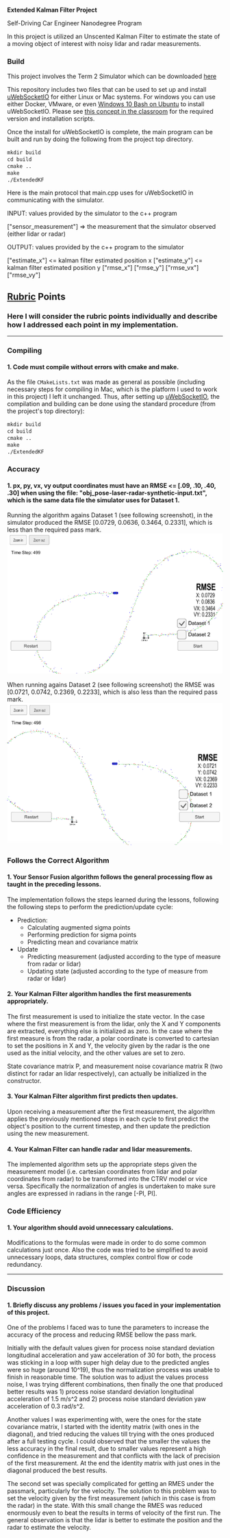 **Extended Kalman Filter Project**


Self-Driving Car Engineer Nanodegree Program

In this project is utilized an Unscented Kalman Filter to estimate the state of a moving object of interest with noisy lidar and radar measurements.

[//]: # (Image References)
[image1]: ./Docs/run_dataset1.png
[image2]: ./Docs/run_dataset2.png

### Build

This project involves the Term 2 Simulator which can be downloaded [here](https://github.com/udacity/self-driving-car-sim/releases)

This repository includes two files that can be used to set up and install [uWebSocketIO](https://github.com/uWebSockets/uWebSockets) for either Linux or Mac systems. For windows you can use either Docker, VMware, or even [Windows 10 Bash on Ubuntu](https://www.howtogeek.com/249966/how-to-install-and-use-the-linux-bash-shell-on-windows-10/) to install uWebSocketIO. Please see [this concept in the classroom](https://classroom.udacity.com/nanodegrees/nd013/parts/40f38239-66b6-46ec-ae68-03afd8a601c8/modules/0949fca6-b379-42af-a919-ee50aa304e6a/lessons/f758c44c-5e40-4e01-93b5-1a82aa4e044f/concepts/16cf4a78-4fc7-49e1-8621-3450ca938b77) for the required version and installation scripts.

Once the install for uWebSocketIO is complete, the main program can be built and run by doing the following from the project top directory.

```
mkdir build
cd build
cmake ..
make
./ExtendedKF
```

Here is the main protocol that main.cpp uses for uWebSocketIO in communicating with the simulator.

INPUT: values provided by the simulator to the c++ program

["sensor_measurement"] => the measurement that the simulator observed (either lidar or radar)

OUTPUT: values provided by the c++ program to the simulator

["estimate_x"] <= kalman filter estimated position x ["estimate_y"] <= kalman filter estimated position y ["rmse_x"] ["rmse_y"] ["rmse_vx"] ["rmse_vy"]


## [Rubric](https://review.udacity.com/#!/rubrics/783/view) Points
### Here I will consider the rubric points individually and describe how I addressed each point in my implementation.  

---
### Compiling

#### 1. Code must compile without errors with cmake and make.

As the file ```CMakeLists.txt``` was made as general as possible (including necessary steps for compiling in Mac, which is the platform I used to work in this project) I left it unchanged. Thus, after setting up [uWebSocketIO](https://github.com/uWebSockets/uWebSockets), the compilation and building can be done using the standard procedure (from the project's top directory):

```
mkdir build
cd build
cmake ..
make
./ExtendedKF
```


### Accuracy

#### 1. px, py, vx, vy output coordinates must have an RMSE <= [.09, .10, .40, .30] when using the file: "obj_pose-laser-radar-synthetic-input.txt", which is the same data file the simulator uses for Dataset 1.

Running the algorithm agains Dataset 1 (see following screenshot), in the simulator produced the RMSE [0.0729, 0.0636, 0.3464, 0.2331], which is less than the required pass mark.
![image1]

When running agains Dataset 2 (see following screenshot) the RMSE was [0.0721, 0.0742, 0.2369, 0.2233], which is also less than the required pass mark.
![image2]


### Follows the Correct Algorithm

#### 1. Your Sensor Fusion algorithm follows the general processing flow as taught in the preceding lessons.

The implementation follows the steps learned during the lessons, following the following steps to perform the prediction/update cycle:

* Prediction:
  * Calculating augmented sigma points
  * Performing prediction for sigma points
  * Predicting mean and covariance matrix
* Update
  * Predicting measurement (adjusted according to the type of measure from radar or lidar)
  * Updating state  (adjusted according to the type of measure from radar or lidar)


#### 2. Your Kalman Filter algorithm handles the first measurements appropriately.

The first measurement is used to initialize the state vector. In the case where the first measurement is from the lidar, only the X and Y components are extracted, everything else is initialized as zero. In the case where the first measure is from the radar, a polar coordinate is converted to cartesian to set the positions in X and Y, the velocity given by the radar is the one used as the initial velocity, and the other values are set to zero.

State covariance matrix P, and measurement noise covariance matrix R (two distinct for radar an lidar respectively), can actually be initialized in the constructor.


#### 3. Your Kalman Filter algorithm first predicts then updates.

Upon receiving a measurement after the first measurement, the algorithm applies the previously mentioned steps in each cycle to first predict the object's position to the current timestep, and then update the prediction using the new measurement.


#### 4. Your Kalman Filter can handle radar and lidar measurements.

The implemented algorithm sets up the appropriate steps given the measurement model (i.e. cartesian coordinates from lidar and polar coordinates from radar) to be transformed into the CTRV model or vice versa. Specifically the normalization of angles is undertaken to make sure angles are expressed in radians in the range [-PI, PI].


### Code Efficiency

#### 1. Your algorithm should avoid unnecessary calculations.

Modifications to the formulas were made in order to do some common calculations just once. Also the code was tried to be simplified to avoid unnecessary loops, data structures, complex control flow or code redundancy.

---

### Discussion

#### 1. Briefly discuss any problems / issues you faced in your implementation of this project.

One of the problems I faced was to tune the parameters to increase the accuracy of the process and reducing RMSE bellow the pass mark.

Initially with the default values given for process noise standard deviation longitudinal acceleration and yaw acceleration of 30 for both, the process was sticking in a loop with super high delay due to the predicted angles were so huge (around 10^19), thus the normalization process was unable to finish in reasonable time. The solution was to adjust the values process noise, I was trying different combinations, then finally the one that produced better results was 1) process noise standard deviation longitudinal acceleration of 1.5 m/s^2 and 2) process noise standard deviation yaw acceleration of 0.3 rad/s^2.

Another values I was experimenting with, were the ones for the state covariance matrix, I started with the identity matrix (with ones in the diagonal), and tried reducing the values till trying with the ones produced after a full testing cycle. I could observed that the smaller the values the less accuracy in the final result, due to smaller values represent a high confidence in the measurement and that conflicts with the lack of precision of the first measurement. At the end the identity matrix with just ones in the diagonal produced the best results.

The second set was specially complicated for getting an RMES under the passmark, particularly for the velocity. The solution to this problem was to set the velocity given by the first measurement (which in this case is from the radar) in the state. With this small change the RMES was reduced enormously even to beat the results in terms of velocity of the first run. The general observation is that the lidar is better to estimate the position and the radar to estimate the velocity.
